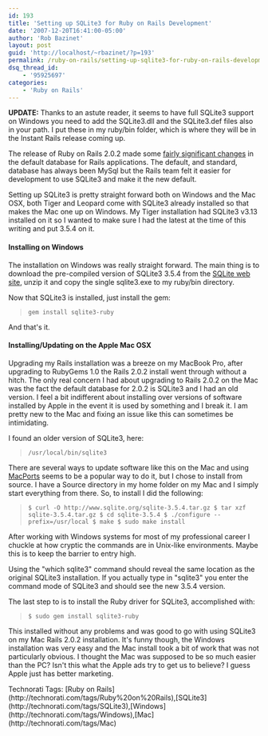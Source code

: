 ```yaml
---
id: 193
title: 'Setting up SQLite3 for Ruby on Rails Development'
date: '2007-12-20T16:41:00-05:00'
author: 'Rob Bazinet'
layout: post
guid: 'http://localhost/~rbazinet/?p=193'
permalink: /ruby-on-rails/setting-up-sqlite3-for-ruby-on-rails-development/
dsq_thread_id:
    - '95925697'
categories:
    - 'Ruby on Rails'
---
```


**UPDATE:** Thanks to an astute reader, it seems to have full SQLite3 support on Windows you need to add the SQLite3.dll and the SQLite3.def files also in your path. I put these in my ruby/bin folder, which is where they will be in the Instant Rails release coming up.

The release of Ruby on Rails 2.0.2 made some [fairly significant changes](http://weblog.rubyonrails.org/2007/12/17/rails-2-0-2-some-new-defaults-and-a-few-fixes) in the default database for Rails applications. The default, and standard, database has always been MySql but the Rails team felt it easier for development to use SQLite3 and make it the new default.

Setting up SQLite3 is pretty straight forward both on Windows and the Mac OSX, both Tiger and Leopard come with SQLite3 already installed so that makes the Mac one up on Windows. My Tiger installation had SQLite3 v3.13 installed on it so I wanted to make sure I had the latest at the time of this writing and put 3.5.4 on it.

#### **Installing on Windows**

The installation on Windows was really straight forward. The main thing is to download the pre-compiled version of SQLite3 3.5.4 from the [SQLite web site](http://www.sqlite.org/download.html), unzip it and copy the single sqlite3.exe to my ruby/bin directory.

Now that SQLite3 is installed, just install the gem:

> ```
> gem install sqlite3-ruby
> ```

And that's it.

#### **Installing/Updating on the Apple Mac OSX**

Upgrading my Rails installation was a breeze on my MacBook Pro, after upgrading to RubyGems 1.0 the Rails 2.0.2 install went through without a hitch. The only real concern I had about upgrading to Rails 2.0.2 on the Mac was the fact the default database for 2.0.2 is SQLite3 and I had an old version. I feel a bit indifferent about installing over versions of software installed by Apple in the event it is used by something and I break it. I am pretty new to the Mac and fixing an issue like this can sometimes be intimidating.

I found an older version of SQLite3, here:

> ```
> /usr/local/bin/sqlite3
> ```

There are several ways to update software like this on the Mac and using [MacPorts](http://www.macports.org/) seems to be a popular way to do it, but I chose to install from source. I have a Source directory in my home folder on my Mac and I simply start everything from there. So, to install I did the following:

> ```
> $ curl -O http://www.sqlite.org/sqlite-3.5.4.tar.gz $ tar xzf sqlite-3.5.4.tar.gz $ cd sqlite-3.5.4 $ ./configure --prefix=/usr/local $ make $ sudo make install
> ```

After working with Windows systems for most of my professional career I chuckle at how cryptic the commands are in Unix-like environments. Maybe this is to keep the barrier to entry high.

Using the "which sqlite3" command should reveal the same location as the original SQLite3 installation. If you actually type in "sqlite3" you enter the command mode of SQLite3 and should see the new 3.5.4 version.

The last step to is to install the Ruby driver for SQLite3, accomplished with:

> ```
> $ sudo gem install sqlite3-ruby
> ```

This installed without any problems and was good to go with using SQLite3 on my Mac Rails 2.0.2 installation. It's funny though, the Windows installation was very easy and the Mac install took a bit of work that was not particularly obvious. I thought the Mac was supposed to be so much easier than the PC? Isn't this what the Apple ads try to get us to believe? I guess Apple just has better marketing.

<div class="wlWriterSmartContent" style="display:inline;margin:0;padding:0;">Technorati Tags: [Ruby on Rails](http://technorati.com/tags/Ruby%20on%20Rails),[SQLite3](http://technorati.com/tags/SQLite3),[Windows](http://technorati.com/tags/Windows),[Mac](http://technorati.com/tags/Mac)</div>